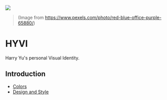 ![](https://assets.sapi.work/works/HYVI.jpg)
> (Image from https://www.pexels.com/photo/red-blue-office-purple-65880/)

# HYVI

Harry Yu's personal Visual Identity.

## Introduction

* [Colors](./Colors)
* [Design and Style](./Design)

